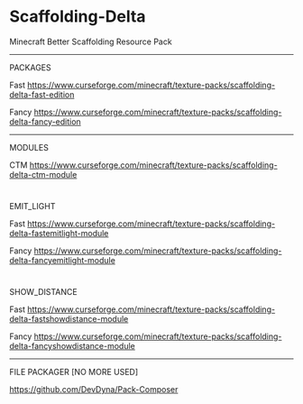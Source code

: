 # Scaffolding-Delta
Minecraft Better Scaffolding Resource Pack



___
PACKAGES

Fast
https://www.curseforge.com/minecraft/texture-packs/scaffolding-delta-fast-edition

Fancy
https://www.curseforge.com/minecraft/texture-packs/scaffolding-delta-fancy-edition
___
MODULES

CTM
https://www.curseforge.com/minecraft/texture-packs/scaffolding-delta-ctm-module
#
EMIT_LIGHT

Fast
https://www.curseforge.com/minecraft/texture-packs/scaffolding-delta-fastemitlight-module

Fancy
https://www.curseforge.com/minecraft/texture-packs/scaffolding-delta-fancyemitlight-module
#
SHOW_DISTANCE

Fast
https://www.curseforge.com/minecraft/texture-packs/scaffolding-delta-fastshowdistance-module

Fancy
https://www.curseforge.com/minecraft/texture-packs/scaffolding-delta-fancyshowdistance-module
___
FILE PACKAGER
[NO MORE USED]

https://github.com/DevDyna/Pack-Composer
